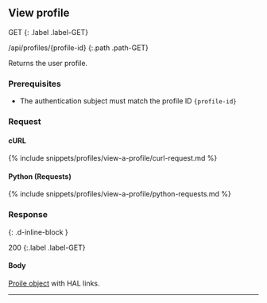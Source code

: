 ## View profile

GET
{: .label .label-GET}

/api/profiles/{profile-id}
{:.path .path-GET}

Returns the user profile.

### Prerequisites

- The authentication subject must match the profile ID `{profile-id}`

### Request

#### cURL

{% include snippets/profiles/view-a-profile/curl-request.md %}

#### Python (Requests)

{% include snippets/profiles/view-a-profile/python-requests.md %}

### Response
{: .d-inline-block }

200
{:.label .label-GET}

#### Body
[Proile object](#profile-object) with HAL links.

---
